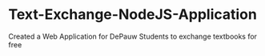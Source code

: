 # Text-Exchange-NodeJS-Application
Created a Web Application for DePauw Students to exchange textbooks for free
